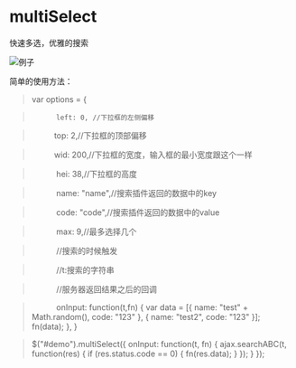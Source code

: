 # multiSelect
快速多选，优雅的搜索

![例子](http://img.blog.csdn.net/20170103160657388?watermark/2/text/aHR0cDovL2Jsb2cuY3Nkbi5uZXQvY3VvOTk1OA==/font/5a6L5L2T/fontsize/400/fill/I0JBQkFCMA==/dissolve/70/gravity/SouthEast)

简单的使用方法：

>var options = {

>           left: 0, //下拉框的左侧偏移

>           top: 2,//下拉框的顶部偏移

>           wid: 200,//下拉框的宽度，输入框的最小宽度跟这个一样

>           hei: 38,//下拉框的高度

>           name: "name",//搜索插件返回的数据中的key

>           code: "code",//搜索插件返回的数据中的value

>           max: 9,//最多选择几个

>           //搜索的时候触发

>            //t:搜索的字符串

 >           //服务器返回结果之后的回调
            
>            onInput: function(t,fn) {
>              var data = [{
 >               name: "test" + Math.random(),
>                code: "123"
>              }, {
 >               name: "test2",
 >               code: "123"
 >             }];
>              fn(data);
>            },
>        }
        
>$("#demo").multiSelect({
>    onInput: function(t, fn) {
 >       ajax.searchABC(t, function(res) {
 >           if (res.status.code == 0) {
>                fn(res.data);
>            } 
>        });
>    }
>});

